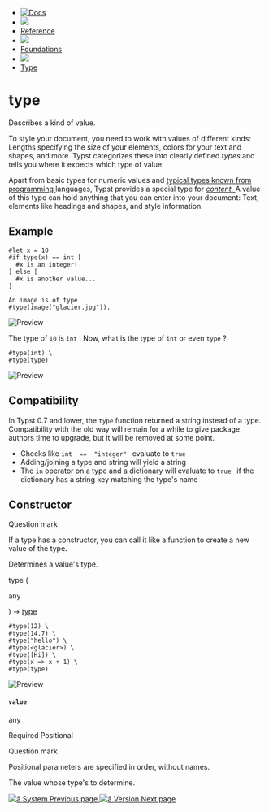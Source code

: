   * [ ![Docs](/assets/icons/16-docs-dark.svg) ](/docs)
  * ![](/assets/icons/16-arrow-right.svg)
  * [ Reference ](/docs/reference/)
  * ![](/assets/icons/16-arrow-right.svg)
  * [ Foundations ](/docs/reference/foundations/)
  * ![](/assets/icons/16-arrow-right.svg)
  * [ Type ](/docs/reference/foundations/type/)

#  type

Describes a kind of value.

To style your document, you need to work with values of different kinds:
Lengths specifying the size of your elements, colors for your text and shapes,
and more. Typst categorizes these into clearly defined _types_ and tells you
where it expects which type of value.

Apart from basic types for numeric values and [ typical
](/docs/reference/foundations/int/) [ types
](/docs/reference/foundations/float/) [ known
](/docs/reference/foundations/str/) [ from
](/docs/reference/foundations/array/) [ programming
](/docs/reference/foundations/dictionary/) languages, Typst provides a special
type for [ _content._ ](/docs/reference/foundations/content/) A value of this
type can hold anything that you can enter into your document: Text, elements
like headings and shapes, and style information.

##  Example

    
    
    #let x = 10
    #if type(x) == int [
      #x is an integer!
    ] else [
      #x is another value...
    ]
    
    An image is of type
    #type(image("glacier.jpg")).
    

![Preview](/assets/docs/dTjHaEMO5150e0-XVg1OzwAAAAAAAAAA.png)

The type of ` 10 ` is ` int ` . Now, what is the type of ` int ` or even `
type ` ?

    
    
    #type(int) \
    #type(type)
    

![Preview](/assets/docs/HqIgZy_wqBbnboRlZ-Iv4AAAAAAAAAAA.png)

##  Compatibility

In Typst 0.7 and lower, the ` type ` function returned a string instead of a
type. Compatibility with the old way will remain for a while to give package
authors time to upgrade, but it will be removed at some point.

  * Checks like ` int  ==  "integer"  ` evaluate to ` true  `
  * Adding/joining a type and string will yield a string 
  * The ` in ` operator on a type and a dictionary will evaluate to ` true  ` if the dictionary has a string key matching the type's name 

##  Constructor

Question mark

If a type has a constructor, you can call it like a function to create a new
value of the type.

Determines a value's type.

type  (

any

)  -> [ type ](/docs/reference/foundations/type/)

    
    
    #type(12) \
    #type(14.7) \
    #type("hello") \
    #type(<glacier>) \
    #type([Hi]) \
    #type(x => x + 1) \
    #type(type)
    

![Preview](/assets/docs/A7_wGHgPK0Jhrp3CDC6IegAAAAAAAAAA.png)

####  ` value `

any

Required  Positional

Question mark

Positional parameters are specified in order, without names.

The value whose type's to determine.

[ ![â](/assets/icons/16-arrow-right.svg) System  Previous page
](/docs/reference/foundations/sys/) [ ![â](/assets/icons/16-arrow-right.svg)
Version  Next page  ](/docs/reference/foundations/version/)

